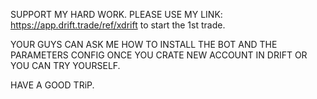 SUPPORT MY HARD WORK. PLEASE USE MY LINK: https://app.drift.trade/ref/xdrift to start the 1st trade.

YOUR GUYS CAN ASK ME HOW TO INSTALL THE BOT AND THE PARAMETERS CONFIG ONCE YOU CRATE NEW ACCOUNT IN DRIFT OR YOU CAN TRY YOURSELF.

HAVE A GOOD TRiP.
